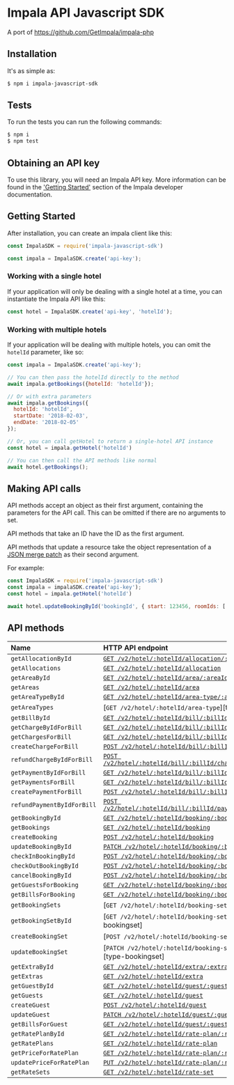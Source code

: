 # Impala API Javascript SDK

A port of https://github.com/GetImpala/impala-php

## Installation

It's as simple as:

```bash
$ npm i impala-javascript-sdk
```

## Tests

To run the tests you can run the following commands:

```bash
$ npm i
$ npm test
```

## Obtaining an API key

To use this library, you will need an Impala API key. More information can be
found in the ['Getting Started'][getting-started] section of the Impala developer documentation.

## Getting Started

After installation, you can create an impala client like this:

```javascript
const ImpalaSDK = require('impala-javascript-sdk')

const impala = ImpalaSDK.create('api-key');
```

### Working with a single hotel

If your application will only be dealing with a single hotel at a time,
you can instantiate the Impala API like this:

```javascript
const hotel = ImpalaSDK.create('api-key', 'hotelId');
```

### Working with multiple hotels

If your application will be dealing with multiple hotels, you can omit the `hotelId`
parameter, like so:

```javascript
const impala = ImpalaSDK.create('api-key');

// You can then pass the hotelId directly to the method
await impala.getBookings({hotelId: 'hotelId'});

// Or with extra parameters
await impala.getBookings({
  hotelId: 'hotelId',
  startDate: '2018-02-03',
  endDate: '2018-02-05'
});

// Or, you can call getHotel to return a single-hotel API instance
const hotel = impala.getHotel('hotelId')

// You can then call the API methods like normal
await hotel.getBookings();
```

## Making API calls

API methods accept an object as their first argument, containing the parameters for the API call. This can be omitted if there are no arguments to set.

API methods that take an ID have the ID as the first argument.

API methods that update a resource take the object representation of a [JSON merge patch](https://tools.ietf.org/html/rfc7386) as their second argument. 

For example:

```javascript
const ImpalaSDK = require('impala-javascript-sdk')
const impala = impalaSDK.create('api-key');
const hotel = impala.getHotel('hotelId')

await hotel.updateBookingById('bookingId', { start: 123456, roomIds: ['abc', 'cde']})
```

## API methods

| Name                     | HTTP API endpoint                                                             |
|:-------------------------|:------------------------------------------------------------------------------|
| `getAllocationById`      | [`GET /v2/hotel/:hotelId/allocation/:allocationId`][type-allocation]          |
| `getAllocations`         | [`GET /v2/hotel/:hotelId/allocation`][type-allocation]                        |
| `getAreaById`            | [`GET /v2/hotel/:hotelId/area/:areaId`][type-area]                            |
| `getAreas`               | [`GET /v2/hotel/:hotelId/area`][type-area]                                    |
| `getAreaTypeById`        | [`GET /v2/hotel/:hotelId/area-type/:areaTypeId`][type-areatype]               |
| `getAreaTypes`           | [`GET /v2/hotel/:hotelId/area-type`][type-area-type]                          |
| `getBillById`            | [`GET /v2/hotel/:hotelId/bill/:billId`][type-bill]                            |
| `getChargeByIdForBill`   | [`GET /v2/hotel/:hotelId/bill/:billId/charge/:chargeId`][type-bill]           |
| `getChargesForBill`      | [`GET /v2/hotel/:hotelId/bill/:billId/charge`][type-bill]                     |
| `createChargeForBill`    | [`POST /v2/hotel/:hotelId/bill/:billId/charge`][type-bill]                    |
| `refundChargeByIdForBill`| [`POST /v2/hotel/:hotelId/bill/:billId/charge/:chargeId/refund`][type-bill]   |
| `getPaymentByIdForBill`  | [`GET /v2/hotel/:hotelId/bill/:billId/payment/:paymentId`][type-bill]         |
| `getPaymentsForBill`     | [`GET /v2/hotel/:hotelId/bill/:billId/payment`][type-bill]                    |
| `createPaymentForBill`   | [`POST /v2/hotel/:hotelId/bill/:billId/payment`][type-bill]                   |
| `refundPaymentByIdForBill`| [`POST /v2/hotel/:hotelId/bill/:billId/payment/:paymentId/refund`][type-bill]|
| `getBookingById`         | [`GET /v2/hotel/:hotelId/booking/:bookingId`][type-booking]                   |
| `getBookings`            | [`GET /v2/hotel/:hotelId/booking`][type-booking]                              |
| `createBooking`          | [`POST /v2/hotel/:hotelId/booking`][type-booking]                             |
| `updateBookingById`      | [`PATCH /v2/hotel/:hotelId/booking/:bookingId`][type-booking]                 |
| `checkInBookingById`     | [`POST /v2/hotel/:hotelId/booking/:bookingId/check-in`][type-booking]         |
| `checkOutBookingById`    | [`POST /v2/hotel/:hotelId/booking/:bookingId/check-out`][type-booking]        |
| `cancelBookingById`      | [`POST /v2/hotel/:hotelId/booking/:bookingId/cancel`][type-booking]           |
| `getGuestsForBooking`    | [`GET /v2/hotel/:hotelId/booking/:bookingId/guest`][type-booking]             |
| `getBillsForBooking`     | [`GET /v2/hotel/:hotelId/booking/:bookingId/bill`][type-booking]              |
| `getBookingSets`         | [`GET /v2/hotel/:hotelId/booking-set`][type-bookingset]                       |
| `getBookingSetById`      | [`GET /v2/hotel/:hotelId/booking-set/:bookingSetId`][type-bookingset]         |
| `createBookingSet`       | [`POST /v2/hotel/:hotelId/booking-set`][type-bookingset]                      |
| `updateBookingSet`       | [`PATCH /v2/hotel/:hotelId/booking-set/:bookingSetId`][type-bookingset]       |
| `getExtraById`           | [`GET /v2/hotel/:hotelId/extra/:extraId`][type-extra]                         |
| `getExtras`              | [`GET /v2/hotel/:hotelId/extra`][type-extra]                                  |
| `getGuestById`           | [`GET /v2/hotel/:hotelId/guest/:guestId`][type-guest]                         |
| `getGuests`              | [`GET /v2/hotel/:hotelId/guest`][type-guest]                                  |
| `createGuest`            | [`POST /v2/hotel/:hotelId/guest`][type-guest]                                 |
| `updateGuest`            | [`PATCH /v2/hotel/:hotelId/guest/:guestId`][type-guest]                       |
| `getBillsForGuest`       | [`GET /v2/hotel/:hotelId/guest/:guestId/bill`][type-guest]                    |
| `getRatePlanById`        | [`GET /v2/hotel/:hotelId/rate-plan/:ratePlanId`][type-rateplan]               |
| `getRatePlans`           | [`GET /v2/hotel/:hotelId/rate-plan`][type-rateplan]                           |
| `getPriceForRatePlan`    | [`GET /v2/hotel/:hotelId/rate-plan/:ratePlanId/price`][type-rateplan]         |
| `updatePriceForRatePlan` | [`PUT /v2/hotel/:hotelId/rate-plan/:ratePlanId/price`][type-rateplan]         |
| `getRateSets`            | [`GET /v2/hotel/:hotelId/rate-set`][type-rateset]                             |

[getting-started]: https://docs.getimpala.com/#getting-started
[type-allocation]: https://docs.getimpala.com/#allocation-group-block
[type-area]: https://docs.getimpala.com/#area
[type-areatype]: https://docs.getimpala.com/#area-types
[type-bill]: https://docs.getimpala.com/#bill
[type-booking]: https://docs.getimpala.com/#booking
[type-booking]: https://docs.getimpala.com/#booking-set
[type-extra]: https://docs.getimpala.com/#extra
[type-guest]: https://docs.getimpala.com/#guest
[type-rateplan]: https://docs.getimpala.com/#rate-plan
[type-rateset]: https://docs.getimpala.com/#rate-set
